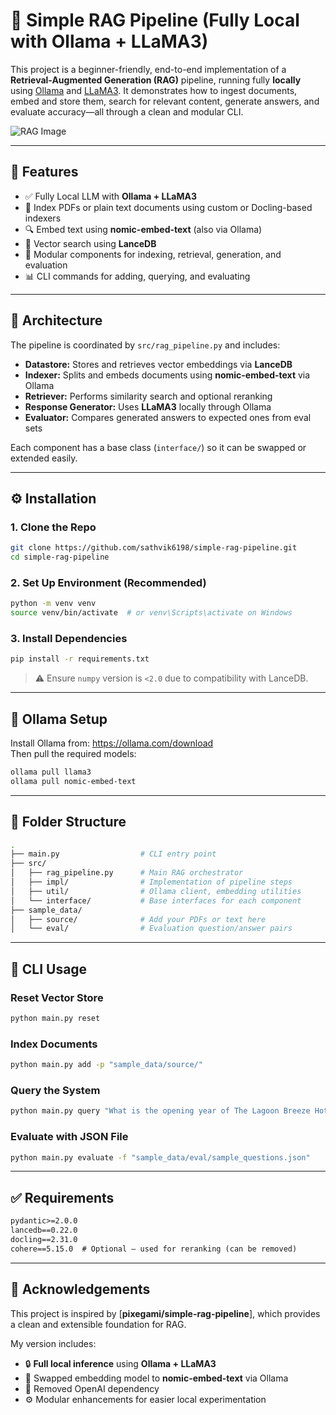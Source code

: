 # 🧠 Simple RAG Pipeline (Fully Local with Ollama + LLaMA3)

This project is a beginner-friendly, end-to-end implementation of a **Retrieval-Augmented Generation (RAG)** pipeline, running fully **locally** using [Ollama](https://ollama.com/) and [LLaMA3](https://ollama.com/library/llama3). It demonstrates how to ingest documents, embed and store them, search for relevant content, generate answers, and evaluate accuracy—all through a clean and modular CLI.

![RAG Image](./rag-design-basic.png)

---

## 🚀 Features

- ✅ Fully Local LLM with **Ollama + LLaMA3**
- 📄 Index PDFs or plain text documents using custom or Docling-based indexers
- 🔍 Embed text using **nomic-embed-text** (also via Ollama)
- 🧠 Vector search using **LanceDB**
- 🧵 Modular components for indexing, retrieval, generation, and evaluation
- 📊 CLI commands for adding, querying, and evaluating

---

## 🧱 Architecture

The pipeline is coordinated by `src/rag_pipeline.py` and includes:

- **Datastore:** Stores and retrieves vector embeddings via **LanceDB**
- **Indexer:** Splits and embeds documents using **nomic-embed-text** via Ollama
- **Retriever:** Performs similarity search and optional reranking
- **Response Generator:** Uses **LLaMA3** locally through Ollama
- **Evaluator:** Compares generated answers to expected ones from eval sets

Each component has a base class (`interface/`) so it can be swapped or extended easily.

---

## ⚙️ Installation

### 1. Clone the Repo

```bash
git clone https://github.com/sathvik6198/simple-rag-pipeline.git
cd simple-rag-pipeline
```

### 2. Set Up Environment (Recommended)

```bash
python -m venv venv
source venv/bin/activate  # or venv\Scripts\activate on Windows
```

### 3. Install Dependencies

```bash
pip install -r requirements.txt
```

> ⚠️ Ensure `numpy` version is `<2.0` due to compatibility with LanceDB.

---

## 🔧 Ollama Setup

Install Ollama from: https://ollama.com/download  
Then pull the required models:

```bash
ollama pull llama3
ollama pull nomic-embed-text
```

---

## 📁 Folder Structure

```bash
.
├── main.py                  # CLI entry point
├── src/
│   ├── rag_pipeline.py      # Main RAG orchestrator
│   ├── impl/                # Implementation of pipeline steps
│   ├── util/                # Ollama client, embedding utilities
│   └── interface/           # Base interfaces for each component
├── sample_data/
│   ├── source/              # Add your PDFs or text here
│   └── eval/                # Evaluation question/answer pairs
```

---

## 🧪 CLI Usage

### Reset Vector Store

```bash
python main.py reset
```

### Index Documents

```bash
python main.py add -p "sample_data/source/"
```

### Query the System

```bash
python main.py query "What is the opening year of The Lagoon Breeze Hotel?"
```

### Evaluate with JSON File

```bash
python main.py evaluate -f "sample_data/eval/sample_questions.json"
```

---

## ✅ Requirements

```txt
pydantic>=2.0.0
lancedb==0.22.0
docling==2.31.0
cohere==5.15.0  # Optional – used for reranking (can be removed)
```

---

## 🙏 Acknowledgements

This project is inspired by [**pixegami/simple-rag-pipeline**], which provides a clean and extensible foundation for RAG.

My version includes:

- 🔒 **Full local inference** using **Ollama + LLaMA3**
- 🧠 Swapped embedding model to **nomic-embed-text** via Ollama
- 🧹 Removed OpenAI dependency
- ⚙️ Modular enhancements for easier local experimentation
